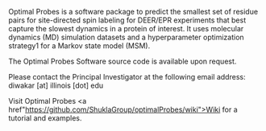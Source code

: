 Optimal Probes is a software package to predict the smallest set of residue pairs for site-directed spin labeling for DEER/EPR experiments that best capture the slowest dynamics in a protein of interest. It uses molecular dynamics (MD) simulation datasets and a hyperparameter optimization strategy1 for a Markov state model (MSM). 

The Optimal Probes Software source code is available upon request. 

Please contact the Principal Investigator at the following email address: <br>
diwakar [at] illinois [dot] edu 

Visit Optimal Probes <a href"https://github.com/ShuklaGroup/optimalProbes/wiki">Wiki</a> for a tutorial and examples.
